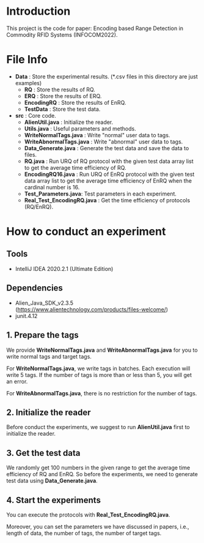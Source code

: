 # Introduction

This project is the code for paper: Encoding based Range Detection in Commodity
RFID Systems (INFOCOM2022).



# File Info

- **Data** : Store the experimental results. (*.csv files in this directory are just examples)
  - **RQ** : Store the results of RQ.
  - **ERQ** : Store the results of ERQ.
  - **EncodingRQ** : Store the results of EnRQ.
  - **TestData** : Store the test data.
- **src** : Core code.
  - **AlienUtil.java** : Initialize the reader.
  - **Utils.java** : Useful parameters and methods.
  - **WriteNormalTags.java** : Write "normal" user data to tags.
  - **WriteAbnormalTags.java** : Write "abnormal" user data to tags.
  - **Data_Generate.java** : Generate the test data and save the data to files.
  - **RQ.java** : Run URQ of RQ protocol with the given test data array list to get the average time efficiency of RQ.
  - **EncodingRQ16.java** : Run URQ of EnRQ protocol with the given test data array list to get the average time efficiency of EnRQ when the cardinal number is 16.
  - **Test_Parameters.java**:  Test parameters in each experiment.
  - **Real_Test_EncodingRQ.java** : Get the time efficiency of protocols (RQ/EnRQ).



# How to conduct an experiment

## Tools

- IntelliJ IDEA 2020.2.1 (Ultimate Edition)

## Dependencies

- Alien_Java_SDK_v2.3.5 (https://www.alientechnology.com/products/files-welcome/)
- junit.4.12

## 1. Prepare the tags

We provide **WriteNormalTags.java** and **WriteAbnormalTags.java** for you to write normal tags and target tags.

For **WriteNormalTags.java**, we write tags in batches. Each execution will write 5 tags. If the number of  tags is more than or less than 5, you will get an error.

For **WriteAbnormalTags.java**, there is no restriction for the number of tags.

## 2. Initialize the reader

Before conduct the experiments, we suggest to run **AlienUtil.java** first to initialize the reader.

## 3. Get the test data

We randomly get 100 numbers in the given range to get the average time efficiency of RQ and EnRQ. So before the experiments, we need to generate test data using **Data_Generate.java**.

## 4. Start the experiments

You can execute the protocols with **Real_Test_EncodingRQ.java**.

Moreover, you can set the parameters we have discussed in papers, i.e., length of data, the number of tags, the number of target tags.